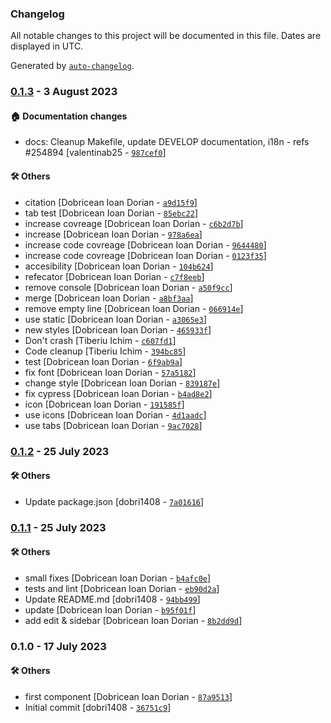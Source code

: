 ### Changelog

All notable changes to this project will be documented in this file. Dates are displayed in UTC.

Generated by [`auto-changelog`](https://github.com/CookPete/auto-changelog).

### [0.1.3](https://github.com/eea/volto-citation/compare/0.1.2...0.1.3) - 3 August 2023

#### :house: Documentation changes

- docs: Cleanup Makefile, update DEVELOP documentation, i18n - refs #254894 [valentinab25 - [`987cef0`](https://github.com/eea/volto-citation/commit/987cef0334372e3f119a6d35bd2a2fdb0c403b79)]

#### :hammer_and_wrench: Others

- citation [Dobricean Ioan Dorian - [`a9d15f9`](https://github.com/eea/volto-citation/commit/a9d15f9cc44c4857d42c3ad1c246e48d25113d79)]
- tab test [Dobricean Ioan Dorian - [`85ebc22`](https://github.com/eea/volto-citation/commit/85ebc22c31481f2cc80ef9248f3880c58d8c5796)]
- increase covreage [Dobricean Ioan Dorian - [`c6b2d7b`](https://github.com/eea/volto-citation/commit/c6b2d7b512cbc047e6fa5c5bb5045dcce56672c6)]
- increase [Dobricean Ioan Dorian - [`978a6ea`](https://github.com/eea/volto-citation/commit/978a6ea3ef35a19fd891167a23c6ff7d575c4ead)]
- increase code covreage [Dobricean Ioan Dorian - [`9644480`](https://github.com/eea/volto-citation/commit/964448028b2e32b82a8313a003567365ac9455cf)]
- increase code covreage [Dobricean Ioan Dorian - [`0123f35`](https://github.com/eea/volto-citation/commit/0123f35ce0fd39422e0bbdc38c36ee8e38486908)]
- accesibility [Dobricean Ioan Dorian - [`104b624`](https://github.com/eea/volto-citation/commit/104b624c77682f4599b48cc93aefc29d56adef92)]
- refecator [Dobricean Ioan Dorian - [`c7f8eeb`](https://github.com/eea/volto-citation/commit/c7f8eeb574ec9230e4a1bf2736b6a27375b186c1)]
- remove console [Dobricean Ioan Dorian - [`a50f9cc`](https://github.com/eea/volto-citation/commit/a50f9cca891fa11417936bd0ea615ca1ad557a32)]
- merge [Dobricean Ioan Dorian - [`a8bf3aa`](https://github.com/eea/volto-citation/commit/a8bf3aa3f8765669db598ca62fe76bd35efeea43)]
- remove empty line [Dobricean Ioan Dorian - [`066914e`](https://github.com/eea/volto-citation/commit/066914ef76010cce4f5a1f2cb97ada7afd7d9353)]
- use static [Dobricean Ioan Dorian - [`a3065e3`](https://github.com/eea/volto-citation/commit/a3065e38bd528bfd0f008a6aa76101597d7376e3)]
- new styles [Dobricean Ioan Dorian - [`465933f`](https://github.com/eea/volto-citation/commit/465933fe4b7f89b2054373572b521799f213371a)]
- Don't crash [Tiberiu Ichim - [`c607fd1`](https://github.com/eea/volto-citation/commit/c607fd1708f1abc20500d7985a5a44272cecd226)]
- Code cleanup [Tiberiu Ichim - [`394bc85`](https://github.com/eea/volto-citation/commit/394bc853429626fe863c069500bf22e7e60b86c4)]
- test [Dobricean Ioan Dorian - [`6f9ab9a`](https://github.com/eea/volto-citation/commit/6f9ab9abf379cd91a613f93cf9a7797cb0afbe10)]
- fix font [Dobricean Ioan Dorian - [`57a5182`](https://github.com/eea/volto-citation/commit/57a51828a38bd3f628f201f0db855280a6a08794)]
- change style [Dobricean Ioan Dorian - [`839187e`](https://github.com/eea/volto-citation/commit/839187e9beaf0e5fcaa7ae79f8d67cea240436ff)]
- fix cypress [Dobricean Ioan Dorian - [`b4ad8e2`](https://github.com/eea/volto-citation/commit/b4ad8e25e048426155fac5007d05df11dc23a601)]
- icon [Dobricean Ioan Dorian - [`191585f`](https://github.com/eea/volto-citation/commit/191585f49cb007537e288b0280aff143949da767)]
- use icons [Dobricean Ioan Dorian - [`4d1aadc`](https://github.com/eea/volto-citation/commit/4d1aadc660c7ef4434793d532ff1cb7be4e9e3f9)]
- use tabs [Dobricean Ioan Dorian - [`9ac7028`](https://github.com/eea/volto-citation/commit/9ac7028f892c2fec82b3ef63dbabca5798fb518c)]
### [0.1.2](https://github.com/eea/volto-citation/compare/0.1.1...0.1.2) - 25 July 2023

#### :hammer_and_wrench: Others

- Update package.json [dobri1408 - [`7a01616`](https://github.com/eea/volto-citation/commit/7a01616b4470bd90ffc2f79ee2fd853d7fc513ed)]
### [0.1.1](https://github.com/eea/volto-citation/compare/0.1.0...0.1.1) - 25 July 2023

#### :hammer_and_wrench: Others

- small fixes [Dobricean Ioan Dorian - [`b4afc0e`](https://github.com/eea/volto-citation/commit/b4afc0e3d561a2e92da136ec835140847d313c02)]
- tests and lint [Dobricean Ioan Dorian - [`eb90d2a`](https://github.com/eea/volto-citation/commit/eb90d2afd8fc210e62faab2dbcc063564a205dcf)]
- Update README.md [dobri1408 - [`94bb499`](https://github.com/eea/volto-citation/commit/94bb49936791f41860ef2829e0223e125d04469b)]
- update [Dobricean Ioan Dorian - [`b95f01f`](https://github.com/eea/volto-citation/commit/b95f01fb06513859c2960dc67f7fb8135d10eaf8)]
- add edit & sidebar [Dobricean Ioan Dorian - [`8b2dd9d`](https://github.com/eea/volto-citation/commit/8b2dd9d1ca701321bfe4ed32e58e86746874c551)]
### 0.1.0 - 17 July 2023

#### :hammer_and_wrench: Others

- first component [Dobricean Ioan Dorian - [`87a9513`](https://github.com/eea/volto-citation/commit/87a951353839226823eb2f29d2ff365de455c758)]
- Initial commit [dobri1408 - [`36751c9`](https://github.com/eea/volto-citation/commit/36751c9a84331be5f5bdbc3c3c9010c453aa8c85)]
